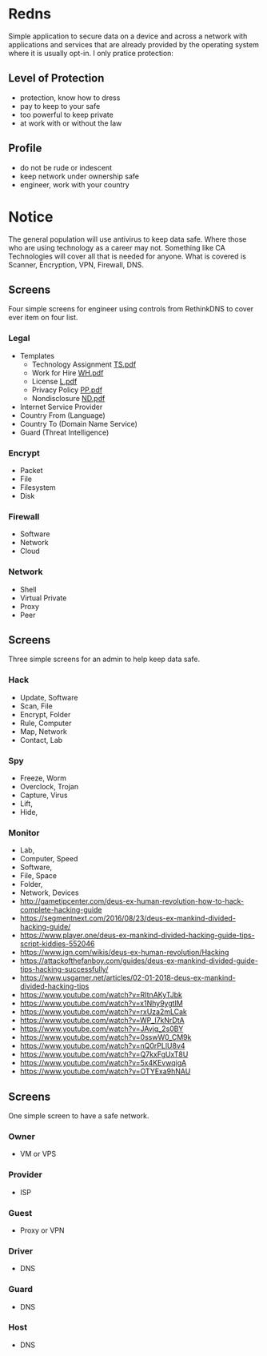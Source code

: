 # Redns
Simple application to secure data on a device and across a network with applications and services that are already provided by the operating system where it is usually opt-in. I only pratice protection:

## Level of Protection
- protection, know how to dress
- pay to keep to your safe
- too powerful to keep private
- at work with or without the law

## Profile
- do not be rude or indescent
- keep network under ownership safe
- engineer, work with your country

# Notice
The general population will use antivirus to keep data safe. 
Where those who are using technology as a career may not. 
Something like CA Technologies will cover all that is needed for anyone. 
What is covered is Scanner, Encryption, VPN, Firewall, DNS.

## Screens
Four simple screens for engineer using controls from RethinkDNS to cover ever item on four list.

### Legal 
* Templates
  * Technology Assignment [TS.pdf](https://github.com/abakasam/redns/files/6720187/TS.pdf)
  * Work for Hire [WH.pdf](https://github.com/abakasam/redns/files/6720189/WH.pdf)
  * License [L.pdf](https://github.com/abakasam/redns/files/6720190/L.pdf)
  * Privacy Policy [PP.pdf](https://github.com/abakasam/redns/files/6720191/PP.pdf)
  * Nondisclosure [ND.pdf](https://github.com/abakasam/redns/files/6720192/ND.pdf)
* Internet Service Provider
* Country From (Language)
* Country To (Domain Name Service)
* Guard (Threat Intelligence)

### Encrypt
* Packet
* File
* Filesystem
* Disk

### Firewall
* Software
* Network
* Cloud

### Network
* Shell
* Virtual Private
* Proxy
* Peer

## Screens
Three simple screens for an admin to help keep data safe.

### Hack
* Update, Software
* Scan, File
* Encrypt, Folder
* Rule, Computer
* Map, Network
* Contact, Lab

### Spy
* Freeze, Worm
* Overclock, Trojan
* Capture, Virus
* Lift, 
* Hide, 

### Monitor
* Lab,
* Computer, Speed
* Software,
* File, Space
* Folder, 
* Network, Devices
* http://gametipcenter.com/deus-ex-human-revolution-how-to-hack-complete-hacking-guide
* https://segmentnext.com/2016/08/23/deus-ex-mankind-divided-hacking-guide/
* https://www.player.one/deus-ex-mankind-divided-hacking-guide-tips-script-kiddies-552046
* https://www.ign.com/wikis/deus-ex-human-revolution/Hacking
* https://attackofthefanboy.com/guides/deus-ex-mankind-divided-guide-tips-hacking-successfully/
* https://www.usgamer.net/articles/02-01-2018-deus-ex-mankind-divided-hacking-tips
* https://www.youtube.com/watch?v=RItnAKyTJbk
* https://www.youtube.com/watch?v=x1Nhy9ygtIM
* https://www.youtube.com/watch?v=rxUza2mLCak
* https://www.youtube.com/watch?v=WP_l7kNrDtA
* https://www.youtube.com/watch?v=JAvjq_2s0BY
* https://www.youtube.com/watch?v=0sswW0_CM9k
* https://www.youtube.com/watch?v=nQ0rPLlU8v4
* https://www.youtube.com/watch?v=Q7kxFgUxT8U
* https://www.youtube.com/watch?v=5x4KEvwqigA
* https://www.youtube.com/watch?v=OTYExa9hNAU

## Screens
One simple screen to have a safe network.

### Owner
* VM or VPS

### Provider
* ISP

### Guest
* Proxy or VPN

### Driver
* DNS

### Guard
* DNS

### Host
* DNS
